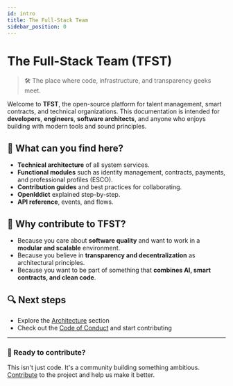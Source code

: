 ```yaml
---
id: intro
title: The Full-Stack Team
sidebar_position: 0
---
```

# The Full-Stack Team (TFST)

> 🛠️ The place where code, infrastructure, and transparency geeks meet.

Welcome to **TFST**, the open-source platform for talent management, smart contracts, and technical organizations. This documentation is intended for **developers**, **engineers**, **software architects**, and anyone who enjoys building with modern tools and sound principles.


## 🚀 What can you find here?

- **Technical architecture** of all system services.
- **Functional modules** such as identity management, contracts, payments, and professional profiles (ESCO).
- **Contribution guides** and best practices for collaborating.
- **OpenIddict** explained step-by-step.
- **API reference**, events, and flows.


## 🧠 Why contribute to TFST?

- Because you care about **software quality** and want to work in a **modular and scalable** environment.
- Because you believe in **transparency and decentralization** as architectural principles.
- Because you want to be part of something that **combines AI, smart contracts, and clean code**.

## 🔍 Next steps

<!-- - Review the [5-minute tutorial](tutorial.md) -->
- Explore the [Architecture](/docs/architecture/introduction-and-goals) section
- Check out the [Code of Conduct](/docs/code-of-conduct) and start contributing

---

### 🤝 Ready to contribute?
This isn't just code. It's a community building something ambitious. [Contribute](./community) to the project and help us make it better.